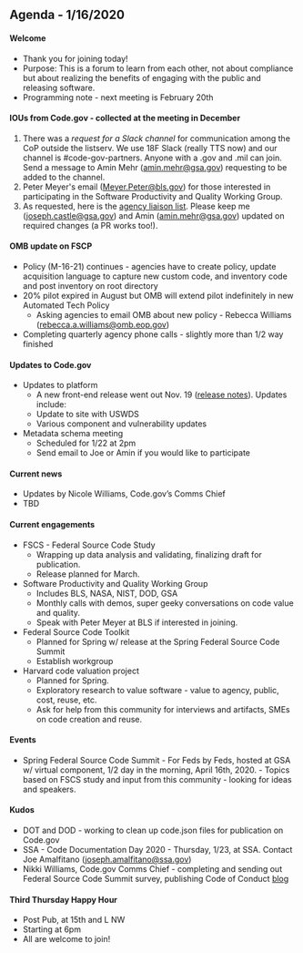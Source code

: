 ## Agenda - 1/16/2020

#### Welcome
- Thank you for joining today!
- Purpose: This is a forum to learn from each other, not about compliance but about realizing the benefits of engaging with the public and releasing software.
- Programming note - next meeting is February 20th

#### IOUs from Code.gov - collected at the meeting in December
1. There was a *request for a Slack channel* for communication among the CoP outside the listserv. We use 18F Slack (really TTS now) and our channel is #code-gov-partners. Anyone with a .gov and .mil can join. Send a message to Amin Mehr (amin.mehr@gsa.gov) requesting to be added to the channel.
2. Peter Meyer's email (Meyer.Peter@bls.gov) for those interested in participating in the Software Productivity and Quality Working Group.
3. As requested, here is the [agency liaison list](SupportingDocs/agency_liaisons.md). Please keep me (joseph.castle@gsa.gov) and Amin (amin.mehr@gsa.gov) updated on required changes (a PR works too!).

#### OMB update on FSCP
- Policy (M-16-21) continues - agencies have to create policy, update acquisition language to capture new custom code, and inventory code and post inventory on root directory
- 20% pilot expired in August but OMB will extend pilot indefinitely in new Automated Tech Policy 
    - Asking agencies to email OMB about new policy - Rebecca Williams (rebecca.a.williams@omb.eop.gov)
- Completing quarterly agency phone calls - slightly more than 1/2 way finished

#### Updates to Code.gov
- Updates to platform
    - A new front-end release went out Nov. 19 ([release notes](https://github.com/GSA/code-gov-front-end/releases/tag/v1.1.2)). Updates include:
    - Update to site with USWDS
    - Various component and vulnerability updates
- Metadata schema meeting
    - Scheduled for 1/22 at 2pm
    - Send email to Joe or Amin if you would like to participate

#### Current news
- Updates by Nicole Williams, Code.gov’s Comms Chief
- TBD

#### Current engagements
- FSCS - Federal Source Code Study
    - Wrapping up data analysis and validating, finalizing draft for publication.
    - Release planned for March.
- Software Productivity and Quality Working Group
    - Includes BLS, NASA, NIST, DOD, GSA
    - Monthly calls with demos, super geeky conversations on code value and quality.
    - Speak with Peter Meyer at BLS if interested in joining.
- Federal Source Code Toolkit
    - Planned for Spring w/ release at the Spring Federal Source Code Summit
    - Establish workgroup
- Harvard code valuation project
    - Planned for Spring.
    - Exploratory research to value software - value to agency, public, cost, reuse, etc.
    - Ask for help from this community for interviews and artifacts, SMEs on code creation and reuse.

#### Events
- Spring Federal Source Code Summit - For Feds by Feds, hosted at GSA w/ virtual component, 1/2 day in the morning, April 16th, 2020. - Topics based on FSCS study and input from this community - looking for ideas and speakers.

#### Kudos
- DOT and DOD - working to clean up code.json files for publication on Code.gov
- SSA - Code Documentation Day 2020 - Thursday, 1/23, at SSA. Contact Joe Amalfitano (joseph.amalfitano@ssa.gov)
- Nikki Williams, Code.gov Comms Chief - completing and sending out Federal Source Code Summit survey, publishing Code of Conduct [blog](https://medium.com/codedotgov/new-decade-new-code-gov-code-of-conduct-d8402a79a34b)

#### Third Thursday Happy Hour
- Post Pub, at 15th and L NW
- Starting at 6pm
- All are welcome to join!